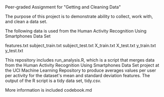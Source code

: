 Peer-graded Assignment for "Getting and Cleaning Data"

The purpose of this project is to demonstrate ability to collect, work with, and clean a data set.

The following data is used from the Human Activity Recognition Using Smartphones Data Set

features.txt
subject_train.txt
subject_test.txt
X_train.txt
X_test.txt
y_train.txt
y_test.txt

This repository includes run_analysis.R, which is a script that merges data from the Human Activity Recognition Using Smartphones Data Set project at the UCI Machine Learning Repository to produce averages values per user per activity for the dataset's mean and standard deviation features. The output of the R script is a tidy data set, tidy.csv.

More information is included codebook.md
